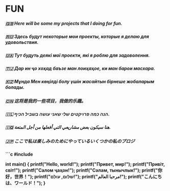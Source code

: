 # FUN
<h5>🇬🇧 Here will be some my projects that I doing for fun.
<h5>🇷🇺 Здесь будут некоторые мои проекты, которые я делаю для удовольствия.
<h5>🇺🇦 Тут будуть деякі мої проекти, які я роблю для задоволення.
<h5>🇹🇯 Дар ин ҷо хоҳад баъзе ман лоиҳаҳое, ки ман барои масхара.
<h5>🇰🇿 Мұнда Мен көңілді болу үшін жасайтын бірнеше жобаларым болады.
<h5>🇨🇳 这将是我的一些项目，我做的乐趣。
<h5>🇮🇱 הנה כמה פרויקטים שלי שאני עושה בשביל הכיף.
<h5>🇮🇶 هنا سيكون بعض مشاريعي التي أفعلها من أجل المتعة.
<h5>🇯🇵 ここで私は楽しみのためにやっているいくつかの私のプロジ
<h4> 
```c
#include <stdio.h>

int main()
{
  printf("Hello, world!");
  printf("Привет, мир!");
  printf("Привіт, світ!");
  printf("Салом ҷаҳон!");
  printf("Сәлам, тынычлык!");
  printf("你好，世界！");
  printf("שלום, עולם!");
  printf("مرحبا العالم!");
  printf("こんにちは、ワールド！");
}
```
